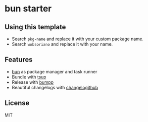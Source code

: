 # bun starter

## Using this template

- Search `pkg-name` and replace it with your custom package name.
- Search `wobsoriano` and replace it with your name.

## Features

- [bun](https://github.com/oven-sh/bun) as package manager and task runner
- Bundle with [tsup](https://github.com/egoist/tsup)
- Release with [bumpp](https://github.com/antfu/bumpp)
- Beautiful changelogs with [changelogithub](https://github.com/antfu/changelogithub)

## License

MIT
